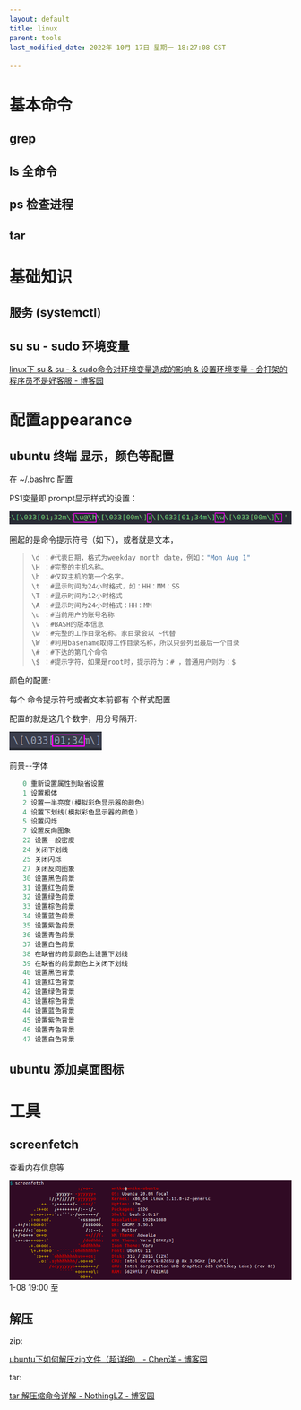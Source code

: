 ```yaml
---
layout: default
title: linux
parent: tools
last_modified_date: 2022年 10月 17日 星期一 18:27:08 CST

---
```


# 基本命令

## grep

## ls 全命令

## ps 检查进程

## tar

# 基础知识

## 服务 (systemctl)

## su su - sudo 环境变量

[linux下 su &amp; su - &amp; sudo命令对环境变量造成的影响 &amp; 设置环境变量 - 会打架的程序员不是好客服 - 博客园](https://www.cnblogs.com/doggod/p/13391811.html#:~:text=%E4%BD%BF%E7%94%A8su%E4%B8%8D%E5%8A%A0%E4%BB%BB%E4%BD%95%E5%8F%82%E6%95%B0%EF%BC%8C%E9%BB%98%E8%AE%A4%E6%98%AF%E5%88%87%E6%8D%A2%E5%88%B0root%E7%94%A8%E6%88%B7%EF%BC%8C%E4%B8%8D%E5%8F%98%E7%8E%AF%E5%A2%83%E5%8F%98%E9%87%8F%20%E4%BD%BF%E7%94%A8su,%E2%80%93%20%E6%99%AE%E9%80%9A%E7%94%A8%E6%88%B7%E5%88%87%E6%8D%A2%E5%88%B0root%E7%94%A8%E6%88%B7%EF%BC%8C%E6%94%B9%E5%8F%98%E7%8E%AF%E5%A2%83%E5%8F%98%E9%87%8F)

# 配置appearance

## ubuntu 终端 显示，颜色等配置

在 ~/.bashrc 配置

PS1变量即 prompt显示样式的设置：

![](../../docimgs/linux_imgs/2022-10-21-17-42-36-image.png)

圈起的是命令提示符号（如下），或者就是文本，

> ```objectivec
> \d ：#代表日期，格式为weekday month date，例如："Mon Aug 1"   
> \H ：#完整的主机名称。   
> \h ：#仅取主机的第一个名字。 
> \t ：#显示时间为24小时格式，如：HH：MM：SS   
> \T ：#显示时间为12小时格式   
> \A ：#显示时间为24小时格式：HH：MM   
> \u ：#当前用户的账号名称   
> \v ：#BASH的版本信息   
> \w ：#完整的工作目录名称。家目录会以 ~代替   
> \W ：#利用basename取得工作目录名称，所以只会列出最后一个目录 
> \# ：#下达的第几个命令   
> \$ ：#提示字符，如果是root时，提示符为：# ，普通用户则为：$  
> ```

颜色的配置:

每个 命令提示符号或者文本前都有 个样式配置 

配置的就是这几个数字，用分号隔开:

![](../../docimgs/linux_imgs/2022-10-21-17-53-07-image.png)

前景--字体

```cpp
　　0 重新设置属性到缺省设置     
　　1 设置粗体
　　2 设置一半亮度(模拟彩色显示器的颜色)
　　4 设置下划线(模拟彩色显示器的颜色)
　　5 设置闪烁
　　7 设置反向图象
　　22 设置一般密度
　　24 关闭下划线
　　25 关闭闪烁
　　27 关闭反向图象
　　30 设置黑色前景
　　31 设置红色前景
　　32 设置绿色前景
　　33 设置棕色前景
　　34 设置蓝色前景
　　35 设置紫色前景
　　36 设置青色前景
　　37 设置白色前景
　　38 在缺省的前景颜色上设置下划线
　　39 在缺省的前景颜色上关闭下划线
　　40 设置黑色背景
　　41 设置红色背景
　　42 设置绿色背景
　　43 设置棕色背景
　　44 设置蓝色背景
　　45 设置紫色背景
　　46 设置青色背景
　　47 设置白色背景
```

## ubuntu 添加桌面图标





# 工具

## screenfetch

查看内存信息等

![](../../docimgs/linux_imgs/2022-11-03-16-33-36-image.png)1-08 19:00 至

## 解压

zip:

[ubuntu下如何解压zip文件（超详细） - Chen洋 - 博客园](https://www.cnblogs.com/cy0628/p/13903990.html)

tar:

[tar 解压缩命令详解 - NothingLZ - 博客园](https://www.cnblogs.com/luozeng/p/8674529.html)

    
